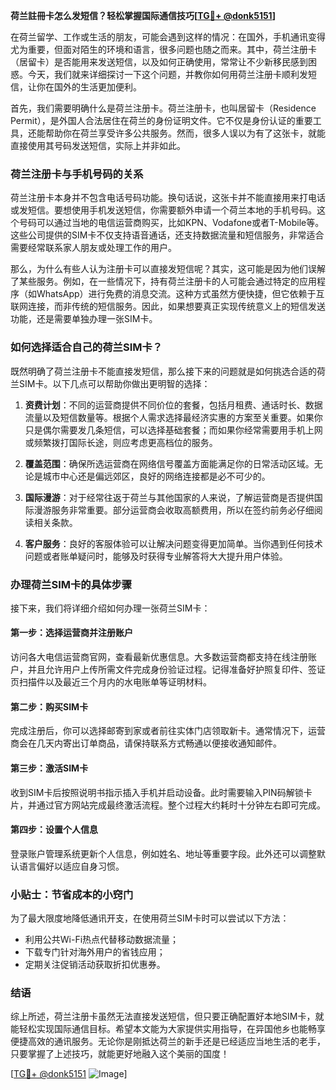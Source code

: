 **荷兰註冊卡怎么发短信？轻松掌握国际通信技巧[[TG💪+ @donk5151](https://t.me/s/donk5151)]**

在荷兰留学、工作或生活的朋友，可能会遇到这样的情况：在国外，手机通讯变得尤为重要，但面对陌生的环境和语言，很多问题也随之而来。其中，荷兰注册卡（居留卡）是否能用来发送短信，以及如何正确使用，常常让不少新移民感到困惑。今天，我们就来详细探讨一下这个问题，并教你如何用荷兰注册卡顺利发短信，让你在国外的生活更加便利。

首先，我们需要明确什么是荷兰注册卡。荷兰注册卡，也叫居留卡（Residence Permit），是外国人合法居住在荷兰的身份证明文件。它不仅是身份认证的重要工具，还能帮助你在荷兰享受许多公共服务。然而，很多人误以为有了这张卡，就能直接使用其号码发送短信，实际上并非如此。

### 荷兰注册卡与手机号码的关系

荷兰注册卡本身并不包含电话号码功能。换句话说，这张卡并不能直接用来打电话或发短信。要想使用手机发送短信，你需要额外申请一个荷兰本地的手机号码。这个号码可以通过当地的电信运营商购买，比如KPN、Vodafone或者T-Mobile等。这些公司提供的SIM卡不仅支持语音通话，还支持数据流量和短信服务，非常适合需要经常联系家人朋友或处理工作的用户。

那么，为什么有些人认为注册卡可以直接发短信呢？其实，这可能是因为他们误解了某些服务。例如，在一些情况下，持有荷兰注册卡的人可能会通过特定的应用程序（如WhatsApp）进行免费的消息交流。这种方式虽然方便快捷，但它依赖于互联网连接，而非传统的短信服务。因此，如果想要真正实现传统意义上的短信发送功能，还是需要单独办理一张SIM卡。

### 如何选择适合自己的荷兰SIM卡？

既然明确了荷兰注册卡不能直接发短信，那么接下来的问题就是如何挑选合适的荷兰SIM卡。以下几点可以帮助你做出更明智的选择：

1. **资费计划**：不同的运营商提供不同价位的套餐，包括月租费、通话时长、数据流量以及短信数量等。根据个人需求选择最经济实惠的方案至关重要。如果你只是偶尔需要发几条短信，可以选择基础套餐；而如果你经常需要用手机上网或频繁拨打国际长途，则应考虑更高档位的服务。

2. **覆盖范围**：确保所选运营商在网络信号覆盖方面能满足你的日常活动区域。无论是城市中心还是偏远郊区，良好的网络连接都是必不可少的。

3. **国际漫游**：对于经常往返于荷兰与其他国家的人来说，了解运营商是否提供国际漫游服务非常重要。部分运营商会收取高额费用，所以在签约前务必仔细阅读相关条款。

4. **客户服务**：良好的客服体验可以让解决问题变得更加简单。当你遇到任何技术问题或者账单疑问时，能够及时获得专业解答将大大提升用户体验。

### 办理荷兰SIM卡的具体步骤

接下来，我们将详细介绍如何办理一张荷兰SIM卡：

#### 第一步：选择运营商并注册账户
访问各大电信运营商官网，查看最新优惠信息。大多数运营商都支持在线注册账户，并且允许用户上传所需文件完成身份验证过程。记得准备好护照复印件、签证页扫描件以及最近三个月内的水电账单等证明材料。

#### 第二步：购买SIM卡
完成注册后，你可以选择邮寄到家或者前往实体门店领取新卡。通常情况下，运营商会在几天内寄出订单商品，请保持联系方式畅通以便接收通知邮件。

#### 第三步：激活SIM卡
收到SIM卡后按照说明书指示插入手机并启动设备。此时需要输入PIN码解锁卡片，并通过官方网站完成最终激活流程。整个过程大约耗时十分钟左右即可完成。

#### 第四步：设置个人信息
登录账户管理系统更新个人信息，例如姓名、地址等重要字段。此外还可以调整默认语言偏好以适应自身习惯。

### 小贴士：节省成本的小窍门

为了最大限度地降低通讯开支，在使用荷兰SIM卡时可以尝试以下方法：

- 利用公共Wi-Fi热点代替移动数据流量；
- 下载专门针对海外用户的省钱应用；
- 定期关注促销活动获取折扣优惠券。

### 结语

综上所述，荷兰注册卡虽然无法直接发送短信，但只要正确配置好本地SIM卡，就能轻松实现国际通信目标。希望本文能为大家提供实用指导，在异国他乡也能畅享便捷高效的通讯服务。无论你是刚抵达荷兰的新手还是已经适应当地生活的老手，只要掌握了上述技巧，就能更好地融入这个美丽的国度！

[[TG💪+ @donk5151](https://t.me/s/donk5151) ![Image](https://i.postimg.cc/rwNCRYN7/Snipaste-2025-04-30-17-27-05.png)]